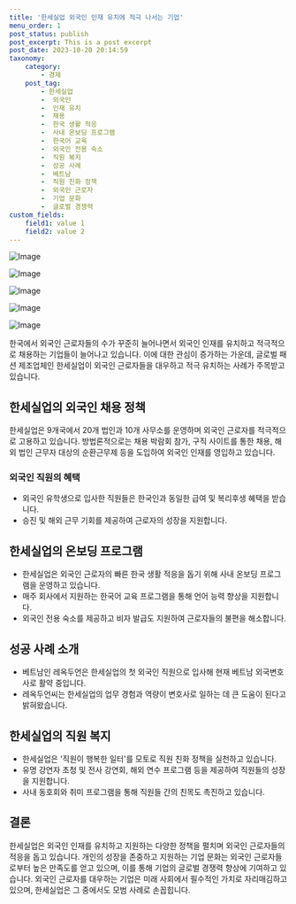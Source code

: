 ```yaml
---
title: '한세실업 외국인 인재 유치에 적극 나서는 기업'
menu_order: 1
post_status: publish
post_excerpt: This is a post excerpt
post_date: 2023-10-20 20:14:59
taxonomy:
    category:
        - 경제
    post_tag:
        - 한세실업
        -  외국인
        -  인재 유치
        -  채용
        -  한국 생활 적응
        -  사내 온보딩 프로그램
        -  한국어 교육
        -  외국인 전용 숙소
        -  직원 복지
        -  성공 사례
        -  베트남
        -  직원 친화 정책
        -  외국인 근로자
        -  기업 문화
        -  글로벌 경쟁력
custom_fields:
    field1: value 1
    field2: value 2
---
```


![Image](https://imgnews.pstatic.net/image/037/2024/02/06/0000033804_001_20240206090203689.jpg?type=w647)

![Image](https://imgnews.pstatic.net/image/037/2024/02/06/0000033804_002_20240206090203768.jpg?type=w647)

![Image](https://imgnews.pstatic.net/image/037/2024/02/06/0000033804_003_20240206090203812.jpg?type=w647)

![Image](https://imgnews.pstatic.net/image/037/2024/02/06/0000033804_004_20240206090203851.jpg?type=w647)

![Image](https://imgnews.pstatic.net/image/037/2024/02/06/0000033804_005_20240206090203904.jpg?type=w647)


한국에서 외국인 근로자들의 수가 꾸준히 늘어나면서 외국인 인재를 유치하고 적극적으로 채용하는 기업들이 늘어나고 있습니다. 이에 대한 관심이 증가하는 가운데, 글로벌 패션 제조업체인 한세실업이 외국인 근로자들을 대우하고 적극 유치하는 사례가 주목받고 있습니다.

## 한세실업의 외국인 채용 정책
한세실업은 9개국에서 20개 법인과 10개 사무소를 운영하며 외국인 근로자를 적극적으로 고용하고 있습니다. 방법론적으로는 채용 박람회 참가, 구직 사이트를 통한 채용, 해외 법인 근무자 대상의 순환근무제 등을 도입하여 외국인 인재를 영입하고 있습니다.

### 외국인 직원의 혜택
- 외국인 유학생으로 입사한 직원들은 한국인과 동일한 급여 및 복리후생 혜택을 받습니다.
- 승진 및 해외 근무 기회를 제공하여 근로자의 성장을 지원합니다.

## 한세실업의 온보딩 프로그램
- 한세실업은 외국인 근로자의 빠른 한국 생활 적응을 돕기 위해 사내 온보딩 프로그램을 운영하고 있습니다.
- 매주 회사에서 지원하는 한국어 교육 프로그램을 통해 언어 능력 향상을 지원합니다.
- 외국인 전용 숙소를 제공하고 비자 발급도 지원하여 근로자들의 불편을 해소합니다.

## 성공 사례 소개
- 베트남인 레옥두언은 한세실업의 첫 외국인 직원으로 입사해 현재 베트남 외국변호사로 활약 중입니다.
- 레옥두언씨는 한세실업의 업무 경험과 역량이 변호사로 일하는 데 큰 도움이 된다고 밝혀왔습니다.

## 한세실업의 직원 복지
- 한세실업은 '직원이 행복한 일터'를 모토로 직원 친화 정책을 실천하고 있습니다.
- 유명 강연자 초청 및 전사 강연회, 해외 연수 프로그램 등을 제공하여 직원들의 성장을 지원합니다.
- 사내 동호회와 취미 프로그램을 통해 직원들 간의 친목도 촉진하고 있습니다.

## 결론
한세실업은 외국인 인재를 유치하고 지원하는 다양한 정책을 펼치며 외국인 근로자들의 적응을 돕고 있습니다. 개인의 성장을 존중하고 지원하는 기업 문화는 외국인 근로자들로부터 높은 만족도를 얻고 있으며, 이를 통해 기업의 글로벌 경쟁력 향상에 기여하고 있습니다. 외국인 근로자를 대우하는 기업은 미래 사회에서 필수적인 가치로 자리매김하고 있으며, 한세실업은 그 중에서도 모범 사례로 손꼽힙니다.
